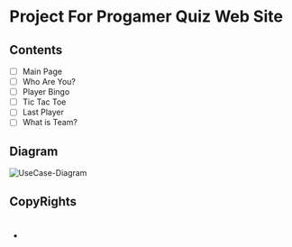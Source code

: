 # Project For Progamer Quiz Web Site

## Contents

- [ ] Main Page
- [ ] Who Are You?
- [ ] Player Bingo
- [ ] Tic Tac Toe
- [ ] Last Player
- [ ] What is Team?

## Diagram
![UseCase-Diagram](http://www.plantuml.com/plantuml/proxy?src=https://raw.githubusercontent.com/JEONTAK/progamerquiz/master/UML/usecase.puml)




## CopyRights
- # 